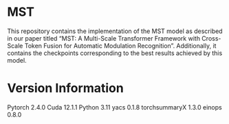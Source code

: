 # MST
This repository contains the implementation of the MST model as described in our paper titled “MST: A Multi-Scale Transformer Framework with Cross-Scale Token Fusion for Automatic Modulation Recognition”. Additionally, it contains the checkpoints corresponding to the best results achieved by this model.
# Version Information 
Pytorch 2.4.0 
Cuda 12.1.1 
Python 3.11 
yacs 0.1.8 
torchsummaryX 1.3.0 
einops 0.8.0
